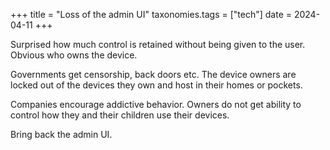 +++
title = "Loss of the admin UI"
taxonomies.tags = ["tech"]
date = 2024-04-11
+++

Surprised how much control is retained without being given to the user. Obvious who owns the device.

Governments get censorship, back doors etc. The device owners are locked out of the devices they own and host in their homes or pockets.

Companies encourage addictive behavior. Owners do not get ability to control how they and their children use their devices.

Bring back the admin UI.
